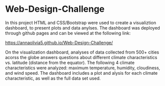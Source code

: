 # Web-Design-Challenge

In this project HTML and CSS/Bootstrap were used to create a visualiztion dashboard, to present plots and data anylses. The dashboard was deployed through github pages and can be viewed at the following link:

https://annaolivia5.github.io/Web-Design-Challenge/

On the visualization dashboard, analyses of data collected from 500+ cities acorss the globe answers questions about different climate characteristics vs. latitude (distance from the equator). The following 4 climate characteristics were analyzed: maximum temperature, humidity, cloudiness, and wind speed. The dashboard includes a plot and alysis for each climate characteristic, as well as the full data set used. 




